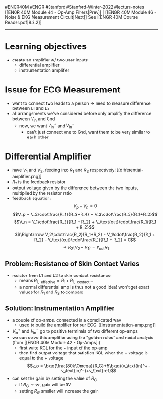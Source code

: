 #ENGR40M #ENGR #Stanford #Stanford-Winter-2022 #lecture-notes 
[[ENGR 40M Module 44 - Op-Amp Filters|Prev]] | [[ENGR 40M Module 46 - Noise & EKG Measurement Circuit|Next]]
See [[ENGR 40M Course Reader.pdf|8.3.2]]
___
# Learning objectives
- create an amplifier w/ two user inputs
	- differential amplifier
	- instrumentation amplifier

# Issue for ECG Measurement
- want to connect two leads to a person -> need to measure difference between L1 and L2
- all arrangements we've considered before only amplify the difference between $V_\text{in}$ and Gnd
	- now, we want $V_\text{in}^+$ and $V_\text{in}^-$
		- can't just connect one to Gnd, want them to be very similar to each other

# Differential Amplifier
- have $V_1$ and $V_2$, feeding into $R_1$ and $R_3$ respectively ![[differential-amplifier.png]]
- $R_2$ is the feedback resistor
- output voltage given by the difference between the two inputs, multiplied by the resistor ratio
- feedback equation:
$$V_p - V_n = 0$$
$$V_p = V_2\cdot\frac{R_4}{R_3+R_4} = V_2\cdot\frac{R_2}{R_1+R_2}$$
$$V_n = V_1\cdot\frac{R_2}{R_1 + R_2} + V_\text{out}\cdot\frac{R_1}{R_1 + R_2}$$
$$\Rightarrow V_2\cdot\frac{R_2}{R_1+R_2} - V_1\cdot\frac{R_2}{R_1 + R_2} - V_\text{out}\cdot\frac{R_1}{R_1 + R_2} = 0$$
$$\Rightarrow R_2(V_2 - V_1) = V_\text{out}R_1$$
## Problem: Resistance of Skin Contact Varies
- resistor from L1 and L2 to skin contact resistance
	- means $R_{1,\text{ effective}} = R_1 + R_{1,\text{ contact}}$...
	- a normal differential amp is thus not a good idea! won't get exact values for $R_1$ and $R_3$ to compare

## Solution: Instrumentation Amplifier
- a couple of op-amps, connected in a complicated way
	- used to build the amplifier for our ECG
![[instrumentation-amp.png]]
- $V_\text{in}^+$ and $V_\text{in}^-$ go to positive terminals of two different op-amps
- we can solve this amplifier using the "golden rules" and nodal analysis (from [[ENGR 40M Module 42 - Op-Amps]])
	- first write KCL for the $-$ input of the op-amp
	- then find output voltage that satisfies KCL when the $-$ voltage is equal to the $+$ voltage
$$v_o = \bigg(\frac{80k\Omega}{R_G}+5\bigg)(v_\text{in}^+ - v_\text{in}^-)+v_\text{ref}$$
- can set the gain by setting the value of $R_G$
	- if $R_G\to\infty$, gain will be 5V
	- setting $R_G$ smaller will increase the gain